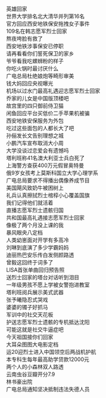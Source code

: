 英雄回家  
世界大学排名北大清华并列第16名  
官方回应西安地铁保安拖拽女子事件  
109名在韩志愿军烈士回家  
熬夜垮脸有救了  
西安地铁涉事保安已停职  
请再看看你们誓死保卫的家乡  
爷爷看我吃螺蛳粉的样子  
你吃火锅时最讨厌什么  
广电总局杜绝娘炮等畸形审美  
钱大妈回应央视曝光  
机场以过水门最高礼遇迎志愿军烈士回家  
乔家的儿女是中国版顶楼吧  
故宫里的四只御前侍卫猫  
闲鱼回应平台买低价二手苹果机被骗  
西安地铁安保服务为外包  
吃过这些面包的人都长大了吧  
孙俪发长文告别理想之城  
小鹏汽车宣布取消大小周  
大学没谈过恋爱会有遗憾吗  
塔利班称41名澳大利亚士兵白死了  
上海警方查获400万元假冒奥特曼  
俄9岁女孩考上莫斯科国立大学心理学系  
广电总局要求不得播出偶像养成节目  
美国飓风致奶牛被困树上  
礼兵认真擦拭烈士棺椁小心覆盖国旗  
我们记得他们就活着  
直播志愿军烈士遗骸归国  
共和国最高礼遇接志愿军烈士回家  
像极了两个月没上课的我  
暴风眼央八定档  
人类幼崽面对开学有多高冷  
刘琳到底演了多少学霸妈妈  
迪丽热巴安乐传白发侧颜路透  
曾毅这回终于词多了  
LISA首张单曲回归预告照  
送烈士回家的塔台对话听到泪目  
一年级男孩不愿上学被女警抱进教室  
塔利班阅兵展示美式武器  
张予曦隐忍式哭戏  
婆婆的镯子好抓马  
军训中的社交天花板  
护送志愿军烈士遗骸的专机抵达沈阳  
可能这就是社交牛逼症吧  
今天祖国接你们回家  
大耳朵图图大电影定档  
运20迎烈士进入中国领空后两战机护航  
本专科生每年最高助学贷款12000元  
两个人的小森林双人路透  
云南虫谷豆瓣开分7.9  
林书豪出院  
广电总局通知坚决抵制违法失德人员  
